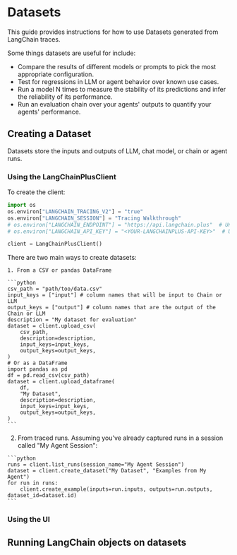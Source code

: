 # Datasets

This guide provides instructions for how to use Datasets generated from LangChain traces.

Some things datasets are useful for include:

- Compare the results of different models or prompts to pick the most appropriate configuration.
- Test for regressions in LLM or agent behavior over known use cases.
- Run a model N times to measure the stability of its predictions and infer the reliability of its performance.
- Run an evaluation chain over your agents' outputs to quantify your agents' performance.


## Creating a Dataset

Datasets store the inputs and outputs of LLM, chat model, or chain or agent runs.

### Using the LangChainPlusClient

To create the client:

```python
import os
os.environ["LANGCHAIN_TRACING_V2"] = "true"
os.environ["LANGCHAIN_SESSION"] = "Tracing Walkthrough"
# os.environ["LANGCHAIN_ENDPOINT"] = "https://api.langchain.plus"  # Uncomment this line if you want to use the hosted version
# os.environ["LANGCHAIN_API_KEY"] = "<YOUR-LANGCHAINPLUS-API-KEY>"  # Uncomment this line if you want to use the hosted version.

client = LangChainPlusClient()
```

There are two main ways to create datasets:

    1. From a CSV or pandas DataFrame

    ```python
    csv_path = "path/too/data.csv"
    input_keys = ["input"] # column names that will be input to Chain or LLM
    output_keys = ["output"] # column names that are the output of the Chain or LLM
    description = "My dataset for evaluation"
    dataset = client.upload_csv(
        csv_path,
        description=description,
        input_keys=input_keys,
        output_keys=output_keys,
    )
    # Or as a DataFrame
    import pandas as pd
    df = pd.read_csv(csv_path)
    dataset = client.upload_dataframe(
        df, 
        "My Dataset", 
        description=description,
        input_keys=input_keys,
        output_keys=output_keys,
    )
    ```
   
   2. From traced runs. Assuming you've already captured runs in a session called "My Agent Session":

    ```python
    runs = client.list_runs(session_name="My Agent Session")
    dataset = client.create_dataset("My Dataset", "Examples from My Agent")
    for run in runs:
        client.create_example(inputs=run.inputs, outputs=run.outputs, dataset_id=dataset.id)
    ```


### Using the UI


## Running LangChain objects on datasets

